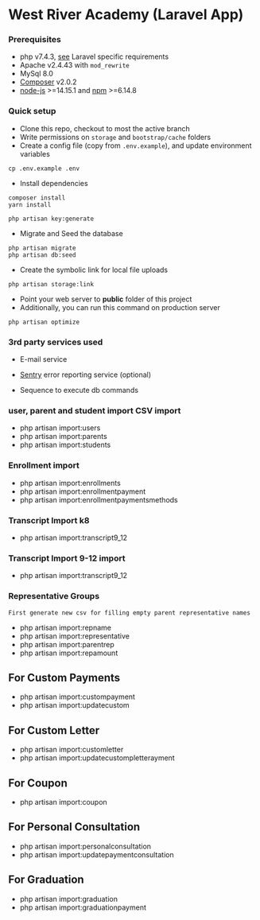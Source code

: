 # West River Academy (Laravel App)

### Prerequisites

-   php v7.4.3, [see](https://laravel.com/docs/installation) Laravel specific requirements
-   Apache v2.4.43 with `mod_rewrite`
-   MySql 8.0
-   [Composer](https://getcomposer.org) v2.0.2
-   [node-js](https://github.com/creationix/nvm) >=14.15.1 and [npm](https://www.npmjs.com/) >=6.14.8

### Quick setup

-   Clone this repo, checkout to most the active branch
-   Write permissions on `storage` and `bootstrap/cache` folders
-   Create a config file (copy from `.env.example`), and update environment variables

```
cp .env.example .env
```

-   Install dependencies

```
composer install
yarn install

php artisan key:generate
```

-   Migrate and Seed the database

```
php artisan migrate
php artisan db:seed
```

-   Create the symbolic link for local file uploads

```
php artisan storage:link
```

-   Point your web server to **public** folder of this project
-   Additionally, you can run this command on production server

```
php artisan optimize
```

### 3rd party services used

-   E-mail service
-   [Sentry](https://docs.sentry.io/platforms/php/laravel/) error reporting service (optional)

-   Sequence to execute db commands

### user, parent and student import CSV import

-   php artisan import:users
-   php artisan import:parents
-   php artisan import:students

### Enrollment import

-   php artisan import:enrollments
-   php artisan import:enrollmentpayment
-   php artisan import:enrollmentpaymentsmethods

### Transcript Import k8

-   php artisan import:transcript9_12

### Transcript Import 9-12 import

-   php artisan import:transcript9_12

### Representative Groups

`First generate new csv for filling empty parent representative names`

-   php artisan import:repname
-   php artisan import:representative
-   php artisan import:parentrep
-   php artisan import:repamount


## For Custom Payments

- php artisan import:custompayment
- php artisan import:updatecustom

## For Custom Letter

- php artisan import:customletter
- php artisan import:updatecustompletterayment

## For Coupon
- php artisan import:coupon

## For Personal Consultation
- php artisan import:personalconsultation
- php artisan import:updatepaymentconsultation

## For Graduation
- php artisan import:graduation
- php artisan import:graduationpayment